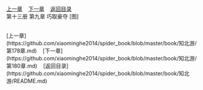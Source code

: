
[上一章](https://github.com/xiaominghe2014/spider_book/blob/master/book/知北游/第178章.md)&nbsp;&nbsp;&nbsp;&nbsp;[下一章](https://github.com/xiaominghe2014/spider_book/blob/master/book/知北游/第180章.md)&nbsp;&nbsp;&nbsp;&nbsp;[返回目录](https://github.com/xiaominghe2014/spider_book/blob/master/book/知北游/README.md)
<br /> 第十三册 第九章 巧取豪夺 [图]<br />
    
  <br />
[上一章](https://github.com/xiaominghe2014/spider_book/blob/master/book/知北游/第178章.md)&nbsp;&nbsp;&nbsp;&nbsp;[下一章](https://github.com/xiaominghe2014/spider_book/blob/master/book/知北游/第180章.md)&nbsp;&nbsp;&nbsp;&nbsp;[返回目录](https://github.com/xiaominghe2014/spider_book/blob/master/book/知北游/README.md)
